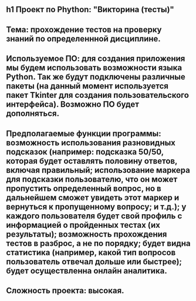 h1 Проект по Phython: "Викторина (тесты)"
---
**Тема:** прохождение тестов на проверку знаний по определеннной дисциплине.
---
**Используемое ПО:** для создания приложения мы будем использовать возможности языка Python. Так же будут подключены различные пакеты (на данный момент используется пакет Tkinter для создания пользовательского интерфейса). Возможно ПО будет дополняться.
---
**Предполагаемые функции программы:** возможность использования разновидных подсказок (например: подсказка 50/50, которая будет оставлять половину ответов, включая правильный; использование маркера для подсказки пользователю, что он может пропустить определенный вопрос, но в дальнейшем сможет увидеть этот маркер и вернуться к пропущенному вопросу; и т.д.); у каждого пользователя будет свой профиль с информацией о пройденных тестах (их результаты); возможность прохождения тестов в разброс, а не по порядку; будет видна статистика (например, какой тип вопросов пользователь отвечал дольше или быстрее); будет осуществленна онлайн аналитика.
---
**Сложность проекта:** высокая. 
---


